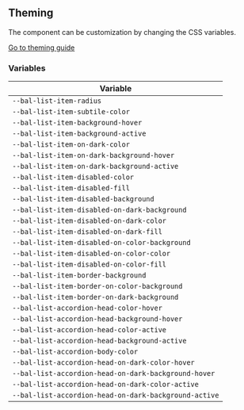 ## Theming

The component can be customization by changing the CSS variables.

<a class="sb-unstyled button is-primary" href="../?path=/docs/development-theming--page">Go to theming guide</a>

<!-- START: human documentation -->



<!-- END: human documentation -->

### Variables​

| Variable                                              |
| ----------------------------------------------------- |
| `--bal-list-item-radius`                              |
| `--bal-list-item-subtile-color`                       |
| `--bal-list-item-background-hover`                    |
| `--bal-list-item-background-active`                   |
| `--bal-list-item-on-dark-color`                       |
| `--bal-list-item-on-dark-background-hover`            |
| `--bal-list-item-on-dark-background-active`           |
| `--bal-list-item-disabled-color`                      |
| `--bal-list-item-disabled-fill`                       |
| `--bal-list-item-disabled-background`                 |
| `--bal-list-item-disabled-on-dark-background`         |
| `--bal-list-item-disabled-on-dark-color`              |
| `--bal-list-item-disabled-on-dark-fill`               |
| `--bal-list-item-disabled-on-color-background`        |
| `--bal-list-item-disabled-on-color-color`             |
| `--bal-list-item-disabled-on-color-fill`              |
| `--bal-list-item-border-background`                   |
| `--bal-list-item-border-on-color-background`          |
| `--bal-list-item-border-on-dark-background`           |
| `--bal-list-accordion-head-color-hover`               |
| `--bal-list-accordion-head-background-hover`          |
| `--bal-list-accordion-head-color-active`              |
| `--bal-list-accordion-head-background-active`         |
| `--bal-list-accordion-body-color`                     |
| `--bal-list-accordion-head-on-dark-color-hover`       |
| `--bal-list-accordion-head-on-dark-background-hover`  |
| `--bal-list-accordion-head-on-dark-color-active`      |
| `--bal-list-accordion-head-on-dark-background-active` |
